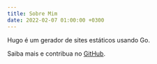 ```yaml
---
title: Sobre Mim
date: 2022-02-07 01:00:00 +0300
---
```


Hugo é um gerador de sites estáticos usando Go.

Saiba mais e contribua no [GitHub](https://github.com/gohugoio).